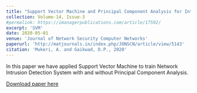 ```yaml
---
title: "Support Vector Machine and Principal Component Analysis for Intrusion Detection System"
collection: Volume-14, Issue-3
#permalink: https://imanagerpublications.com/article/17592/
excerpt: 'SVM'
date: 2020-05-01
venue: 'Journal of Network Security Computer Networks'
paperurl: 'http://matjournals.in/index.php/JONSCN/article/view/5143'
citation: 'Mukeri, A. and Gaikwad, D.P., 2020'
---
```


In this paper we have applied Support Vector Machine to train Network Intrusion Detection System with and without Principal Component Analysis.

[Download paper here](https://imanagerpublications.com/article/17592/)

